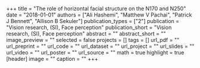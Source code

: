 +++
title = "The role of horizontal facial structure on the N170 and N250"
date = "2018-01-01"
authors = ["Ali Hashemi", "Matthew V Pachai", "Patrick J Bennett", "Allison B Sekuler"]
publication_types = ["2"]
publication = "Vision research, (SI), Face perception"
publication_short = "Vision research, (SI), Face perception"
abstract = ""
abstract_short = ""
image_preview = ""
selected = false
projects = []
tags = []
url_pdf = ""
url_preprint = ""
url_code = ""
url_dataset = ""
url_project = ""
url_slides = ""
url_video = ""
url_poster = ""
url_source = ""
math = true
highlight = true
[header]
image = ""
caption = ""
+++

